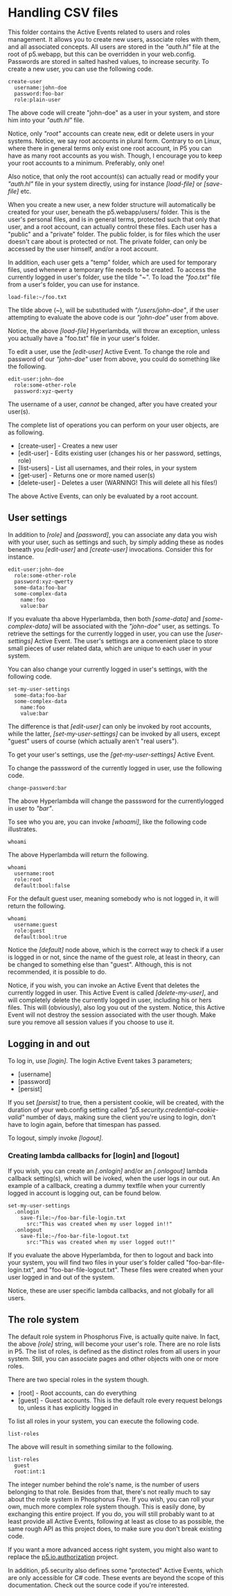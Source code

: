 Handling CSV files
===============

This folder contains the Active Events related to users and roles management. It allows you to create new users, associate roles with them, and 
all associated concepts. All users are stored in the _"auth.hl"_ file at the root of p5.webapp, but this can be overridden in your web.config.
Passwords are stored in salted hashed values, to increase security. To create a new user, you can use the following code.

```
create-user
  username:john-doe
  password:foo-bar
  role:plain-user
```

The above code will create "john-doe" as a user in your system, and store him into your _"auth.hl"_ file.

Notice, only _"root"_ accounts can create new, edit or delete users in your systems. Notice, we say root accounts in plural form. Contrary to on Linux,
where there in general terms only exist one root account, in P5 you can have as many root accounts as you wish. Though, I encourage you to keep your
root accounts to a minimum. Preferably, only one!

Also notice, that only the root account(s) can actually read or modify your _"auth.hl"_ file in your system directly, using for instance *[load-file]*
or *[save-file]* etc.

When you create a new user, a new folder structure will automatically be created for your user, beneath the p5.webapp/users/ folder. This is the user's
personal files, and is in general terms, protected such that only that user, and a root account, can actually control these files. Each user has a
"public" and a "private" folder. The public folder, is for files which the user doesn't care about is protected or not. The private folder, can only
be accessed by the user himself, and/or a root account.

In addition, each user gets a "temp" folder, which are used for temporary files, used whenever a temporary file needs to be created. To access the 
currently logged in user's folder, use the tilde "~". To load the _"foo.txt"_ file from a user's folder, you can use for instance.

```
load-file:~/foo.txt
```

The tilde above (~), will be substituded with _"/users/john-doe"_, if the user attempting to evaluate the above code is our _"john-doe"_ user from above.

Notice, the above *[load-file]* Hyperlambda, will throw an exception, unless you actually have a "foo.txt" file in your user's folder.

To edit a user, use the *[edit-user]* Active Event. To change the role and password of our _"john-doe"_ user from above, you could do something like
the following.

```
edit-user:john-doe
  role:some-other-role
  password:xyz-qwerty
```

The username of a user, _cannot_ be changed, after you have created your user(s).

The complete list of operations you can perform on your user objects, are as following.

* [create-user] - Creates a new user
* [edit-user] - Edits existing user (changes his or her password, settings, role)
* [list-users] - List all usernames, and their roles, in your system
* [get-user] - Returns one or more named user(s)
* [delete-user] - Deletes a user (WARNING! This will delete all his files!)

The above Active Events, can only be evaluated by a root account.

## User settings

In addition to *[role]* and *[password]*, you can associate any data you wish with your user, such as settings and such, by simply adding these as nodes
beneath you *[edit-user]* and *[create-user]* invocations. Consider this for instance.

```
edit-user:john-doe
  role:some-other-role
  password:xyz-qwerty
  some-data:foo-bar
  some-complex-data
    name:foo
    value:bar
```

If you evaluate tha above Hyperlambda, then both *[some-data]* and *[some-complex-data]* will be associated with the _"john-doe"_ user, as settings. To
retrieve the settings for the currently logged in user, you can use the *[user-settings]* Active Event. The user's settings are a convenient place to
store small pieces of user related data, which are unique to each user in your system.

You can also change your currently logged in user's settings, with the following code.

```
set-my-user-settings
  some-data:foo-bar
  some-complex-data
    name:foo
    value:bar
```

The difference is that *[edit-user]* can only be invoked by root accounts, while the latter, *[set-my-user-settings]* can be invoked by all users, except
"guest" users of course (which actually aren't "real users").

To get your user's settings, use the *[get-my-user-settings]* Active Event.

To change the passsword of the currently logged in user, use the following code.

```
change-password:bar
```

The above Hyperlambda will change the passsword for the currentlylogged in user to _"bar"_.

To see who you are, you can invoke *[whoami]*, like the following code illustrates.

```
whoami
```

The above Hyperlambda will return the following.

```
whoami
  username:root
  role:root
  default:bool:false
```

For the default guest user, meaning somebody who is not logged in, it will return the following.

```
whoami
  username:guest
  role:guest
  default:bool:true
```

Notice the *[default]* node above, which is the correct way to check if a user is logged in or not, since the name of the guest role, at least in theory,
can be changed to something else than "guest". Although, this is not recommended, it is possible to do.

Notice, if you wish, you can invoke an Active Event that deletes the currently logged in user. This Active Event is called *[delete-my-user]*, and
will completely delete the currently logged in user, including his or hers files. This will (obviously), also log you out of the system. Notice, this
Active Event will not destroy the session associated with the user though. Make sure you remove all session values if you choose to use it.

## Logging in and out

To log in, use *[login]*. The login Active Event takes 3 parameters;

* [username]
* [password]
* [persist]

If you set *[persist]* to true, then a persistent cookie, will be created, with the duration of your web.config setting called _"p5.security.credential-cookie-valid"_
number of days, making sure the client you're using to login, don't have to login again, before that timespan has passed.

To logout, simply invoke *[logout]*.

### Creating lambda callbacks for [login] and [logout]

If you wish, you can create an *[.onlogin]* and/or an *[.onlogout]* lambda callback setting(s), which will be ivoked, when the user logs in our out. An 
example of a callback, creating a dummy textfile when your currently logged in account is logging out, can be found below.

```
set-my-user-settings
  .onlogin
    save-file:~/foo-bar-file-login.txt
      src:"This was created when my user logged in!!"
  .onlogout
    save-file:~/foo-bar-file-logout.txt
      src:"This was created when my user logged out!!"
```

If you evaluate the above Hyperlambda, for then to logout and back into your system, you will find two files in your user's folder 
called "foo-bar-file-login.txt", and "foo-bar-file-logout.txt". These files were created when your user logged in and out of the system.

Notice, these are user specific lambda callbacks, and not globally for all users.

## The role system

The default role system in Phosphorus Five, is actually quite naive. In fact, the above *[role]* string, will become your user's role. There are no
role lists in P5. The list of roles, is defined as the distinct roles from all users in your system. Still, you can associate pages and other objects
with one or more roles.

There are two special roles in the system though.

* [root] - Root accounts, can do everything
* [guest] - Guest accounts. This is the default role every request belongs to, unless it has explicitly logged in

To list all roles in your system, you can execute the following code.

```
list-roles
```

The above will result in something similar to the following.

```
list-roles
  guest
  root:int:1
```

The integer number behind the role's name, is the number of users belonging to that role. Besides from that, there's not really much to say about the
rrole system in Phosphorus Five. If you wish, you can roll your own, much more complex role system though. This is easily done, by exchanging this entire
project. If you do, you will still probably want to at least provide all Active Events, following at least as close to as possible, the same rough API
as this project does, to make sure you don't break existing code.

If you want a more advanced access right system, you might also want to replace the [p5.io.authorization](../p5.io.authorization/) project.

In addition, p5.security also defines some "protected" Active Events, which are only accessible for C# code. These events are beyond the scope
of this documentation. Check out the source code if you're interested.
